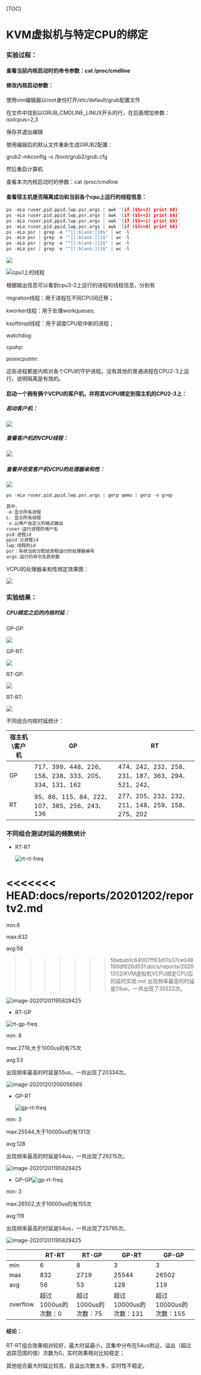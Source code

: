 [TOC]

# KVM虚拟机与特定CPU的绑定

### 实验过程：



#### 查看当前内核启动时的命令参数：cat /proc/cmdline

#### 修改内核启动参数：

使用vim编辑器以root身份打开/etc/default/grub配置文件

在文件中找到以GRUB_CMDLINE_LINUX开头的行，在后面增加参数：isolcpus=2,3

保存并退出编辑

使用编辑后的默认文件重新生成GRUB2配置：

grub2-mkconfig -o /boot/grub2/grub.cfg

然后重启计算机

查看本次内核启动时的参数：cat /proc/cmdline

#### 查看宿主机是否隔离成功和当前各个cpu上运行的线程信息：

```c
ps -eLo ruser,pid,ppid,lwp,psr,args | awk '{if ($5==3) print $0}'
ps -eLo ruser,pid,ppid,lwp,psr,args | awk '{if ($5==2) print $0}'
ps -eLo ruser,pid,ppid,lwp,psr,args | awk '{if ($5==1) print $0}'
ps -eLo ruser,pid,ppid,lwp,psr,args | awk '{if ($5==0) print $0}'
ps -eLo psr | grep -e "^[[:blank:]]0$" | wc -l
ps -eLo psr | grep -e "^[[:blank:]]1$" | wc -l
ps -eLo psr | grep -e "^[[:blank:]]2$" | wc -l
ps -eLo psr | grep -e "^[[:blank:]]3$" | wc -l

```



![](pictures/rt-gp1.png)

![cpu1上的线程](pictures/rt-gp2.png)



根据输出信息可以看到cpu3-2上运行的进程和线程信息，分别有

migration线程：用于进程在不同CPU间迁移；

kworker线程：用于处理workqueues;

ksofttirqd线程：用于调度CPU软中断的进程；

watchdog:

cpuhp:

posixcputmr:

这些进程都是内核对各个CPU的守护进程。没有其他的普通进程在CPU2-3上运行，说明隔离是有效的。

#### 启动一个拥有俩个VCPU的客户机，并将其VCPU绑定到宿主机的CPU2-3上：

##### 启动客户机：

![](pictures/guest启动命令.png)



##### 查看客户机的VCPU线程：

##### ![](pictures/rt-gp0.png)

##### 查看并改变客户机VCPU的处理器亲和性：

![](pictures/rt-gp4.png)



```c
ps -eLo ruser,pid,ppid,lwp,psr,args | gerp qemu | gerp -v grep
    
其中，
-e:显示所有进程
L: 显示所有线程
-o:以用户自定义的格式输出
ruser:运行进程的用户名
pid:进程id
ppid:父进程id
lwp:线程的id
psr：系统当前分配给进程运行的处理器编号    
args:运行的命令及其参数
```

VCPU的处理器亲和性绑定效果图：

![](pictures\isolation.png)

### 实验结果：

##### CPU绑定之后的内核时延：

GP-GP:

![](pictures\gp-gp结果2.png)

GP-RT:

![](pictures\gp-rt结果2.png)

RT-GP:

![](pictures\rt-gp结果.png)

RT-RT:

![](pictures\rt-rt结果.png)

不同组合内核时延统计：

| 宿主机\客户机 | GP                                                    | RT                                                 |
| ------------- | ----------------------------------------------------- | -------------------------------------------------- |
| GP            | 717、399、448、226、158、238、333、205、334、131、162 | 474、242、232、258、231、187、363、294、521、242、 |
| RT            | 95、86、115、84、222、107、385、256、243、136         | 277、205、232、232、211、148、259、158、275、202   |



### 不同组合测试时延的频数统计

+ RT-RT

  ![rt-rt-freq](pictures/rt-rt-freq.png)

<<<<<<< HEAD:docs/reports/20201202/reportv2.md
=======
min:6

max:832

avg:56

>>>>>>> 5bebab1c64007ff63d17a37ce048190df626d531:docs/reports/20201202/KVM虚拟机VCPU绑定CPU后的延时实验.md
出现频率最高的时延是55us，一共出现了35522次。

![image-20201201195829425](pictures/rt-rt-freq-res.png)







+ RT-GP

![rt-gp-freq](pictures/rt-gp-freq.png)

min: 8

max:2719,大于1000us的有75次

avg:53

出现频率最高的时延是55us，一共出现了20334次。

![image-20201201200056569](pictures/links)





+ GP-RT

  ![gp-rt-freq](pictures/gp-rt-freq.png)

min: 3

max:25544,大于10000us的有131次

avg:128

出现频率最高的时延是54us，一共出现了29215次。

![image-20201201195829425](pictures/gp-rt-freq-res.png)



+ GP-GP![gp-rt-freq](pictures/gp-gp-freq.png)

min: 3

max:26502,大于10000us的有155次

avg:119

出现频率最高的时延是54us，一共出现了25795次。

![image-20201201195829425](pictures/gp-gp-freq-res.png)

|          | RT-RT               | RT-GP                | GP-RT                  | GP-GP                  |
| -------- | ------------------- | -------------------- | ---------------------- | ---------------------- |
| min      | 6                   | 8                    | 3                      | 3                      |
| max      | 832                 | 2719                 | 25544                  | 26502                  |
| avg      | 56                  | 53                   | 128                    | 119                    |
| overflow | 超过1000us的次数：0 | 超过1000us的次数：75 | 超过10000us的次数：131 | 超过10000us的次数：155 |

#### 结论：

RT-RT组合效果相对较好，最大时延最小，且集中分布在54us附近，溢出（超过追踪范围的值）次数为0，实时效果相对比较稳定；

其他组合最大时延比较高，且溢出次数太多，实时性不稳定。
